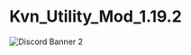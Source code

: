 # Kvn_Utility_Mod_1.19.2
![Discord Banner 2](https://discordapp.com/api/guilds/[1050788613853548644]/widget.png?style=banner2)
